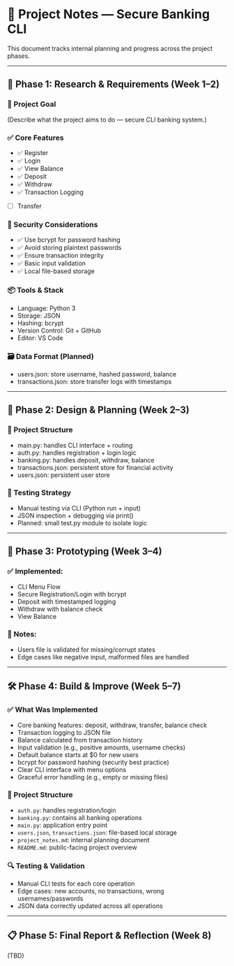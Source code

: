 # 🧠 Project Notes — Secure Banking CLI

This document tracks internal planning and progress across the project phases.

---

## 📅 Phase 1: Research & Requirements (Week 1–2)

### 🎯 Project Goal
(Describe what the project aims to do — secure CLI banking system.)

### ✅ Core Features
- ✅ Register
- ✅ Login
- ✅ View Balance
- ✅ Deposit
- ✅ Withdraw
- ✅ Transaction Logging
- [ ] Transfer

### 🔐 Security Considerations
- ✅ Use bcrypt for password hashing
- ✅ Avoid storing plaintext passwords
- ✅ Ensure transaction integrity
- ✅ Basic input validation
- ✅ Local file-based storage

### 📦 Tools & Stack
- Language: Python 3
- Storage: JSON
- Hashing: bcrypt
- Version Control: Git + GitHub
- Editor: VS Code

### 🗃️ Data Format (Planned)
- users.json: store username, hashed password, balance
- transactions.json: store transfer logs with timestamps

---

## 📐 Phase 2: Design & Planning (Week 2–3)
### 🧩 Project Structure
- main.py: handles CLI interface + routing
- auth.py: handles registration + login logic
- banking.py: handles deposit, withdraw, balance
- transactions.json: persistent store for financial activity
- users.json: persistent user store

### 🧪 Testing Strategy
- Manual testing via CLI (Python run + input)
- JSON inspection + debugging via print()
- Planned: small test.py module to isolate logic

---

## 🔧 Phase 3: Prototyping (Week 3–4)
### ✅ Implemented:
- CLI Menu Flow
- Secure Registration/Login with bcrypt
- Deposit with timestamped logging
- Withdraw with balance check
- View Balance

### 📁 Notes:
- Users file is validated for missing/corrupt states
- Edge cases like negative input, malformed files are handled

---

## 🛠️ Phase 4: Build & Improve (Week 5–7)
### ✅ What Was Implemented

- Core banking features: deposit, withdraw, transfer, balance check
- Transaction logging to JSON file
- Balance calculated from transaction history
- Input validation (e.g., positive amounts, username checks)
- Default balance starts at $0 for new users
- bcrypt for password hashing (security best practice)
- Clear CLI interface with menu options
- Graceful error handling (e.g., empty or missing files)

### 📁 Project Structure
- `auth.py`: handles registration/login
- `banking.py`: contains all banking operations
- `main.py`: application entry point
- `users.json`, `transactions.json`: file-based local storage
- `project_notes.md`: internal planning document
- `README.md`: public-facing project overview

### 🔍 Testing & Validation
- Manual CLI tests for each core operation
- Edge cases: new accounts, no transactions, wrong usernames/passwords
- JSON data correctly updated across all operations

---

## 📋 Phase 5: Final Report & Reflection (Week 8)
(TBD)
